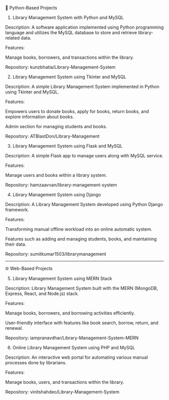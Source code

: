 

🐍 Python-Based Projects

1. Library Management System with Python and MySQL

Description: A software application implemented using Python programming language and utilizes the MySQL database to store and retrieve library-related data.

Features:

Manage books, borrowers, and transactions within the library.


Repository: kunzbhatia/Library-Management-System


2. Library Management System using Tkinter and MySQL

Description: A simple Library Management System implemented in Python using Tkinter and MySQL.

Features:

Empowers users to donate books, apply for books, return books, and explore information about books.

Admin section for managing students and books.


Repository: ATBlastDon/Library-Management


3. Library Management System using Flask and MySQL

Description: A simple Flask app to manage users along with MySQL service.

Features:

Manage users and books within a library system.


Repository: hamzaavvan/library-management-system


4. Library Management System using Django

Description: A Library Management System developed using Python Django framework.

Features:

Transforming manual offline workload into an online automatic system.

Features such as adding and managing students, books, and maintaining their data.


Repository: sumitkumar1503/librarymanagement



---

🌐 Web-Based Projects

5. Library Management System using MERN Stack

Description: Library Management System built with the MERN (MongoDB, Express, React, and Node.js) stack.

Features:

Manage books, borrowers, and borrowing activities efficiently.

User-friendly interface with features like book search, borrow, return, and renewal.


Repository: iampranavdhar/Library-Management-System-MERN


6. Online Library Management System using PHP and MySQL

Description: An interactive web portal for automating various manual processes done by librarians.

Features:

Manage books, users, and transactions within the library.


Repository: vinitshahdeo/Library-Management-System
